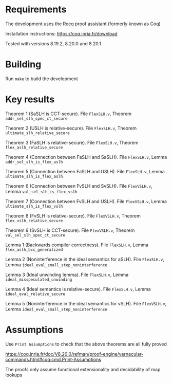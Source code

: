 # Requirements

The development uses the Rocq proof assistant (formerly known as Coq)

Installation instructions: https://coq.inria.fr/download

Tested with versions 8.19.2, 8.20.0 and 8.20.1

# Building

Run `make` to build the development

# Key results

Theorem 1 (SaSLH is CCT-secure). File `FlexSLH.v`, Theorem `addr_sel_slh_spec_ct_secure`

Theorem 2 (USLH is relative-secure). File `FlexSLH.v`, Theorem `ultimate_slh_relative_secure`

Theorem 3 (FaSLH is relative-secure). File `FlexSLH.v`, Theorem `flex_aslh_relative_secure`

Theorem 4 (Connection between FaSLH and SaSLH). File `FlexSLH.v`, Lemma `addr_sel_slh_is_flex_aslh`

Theorem 5 (Connection between FaSLH and USLH). File `FlexSLH.v`, Lemma `ultimate_slh_is_flex_aslh`

Theorem 6 (Connection between FvSLH and SvSLH). File `FlexVSLH.v`, Lemma `val_sel_slh_is_flex_vslh`

Theorem 7 (Connection between FvSLH and USLH). File `FlexVSLH.v`, Lemma `ultimate_slh_is_flex_vslh`

Theorem 8 (FvSLH is relative-secure). File `FlexVSLH.v`, Theorem `flex_vslh_relative_secure`

Theorem 9 (SvSLH is CCT-secure). File `FlexVSLH.v`, Theorem `val_sel_slh_spec_ct_secure`

Lemma 1 (Backwards compiler correctness). File `FlexSLH.v`, Lemma `flex_aslh_bcc_generalized`

Lemma 2 (Noninterference in the ideal semantics for aSLH). File `FlexSLH.v`, Lemma `ideal_eval_small_step_noninterference`

Lemma 3 (Ideal unwinding lemma). File `FlexSLH.v`, Lemma `ideal_misspeculated_unwinding`

Lemma 4 (Ideal semantics is relative-secure). File `FlexSLH.v`, Lemma `ideal_eval_relative_secure`

Lemma 5 (Noninterference in the ideal semantics for vSLH). File `FlexVSLH.v`, Lemma `ideal_eval_small_step_noninterference`

# Assumptions

Use `Print Assumptions` to check that the above theorems are all fully proved

https://coq.inria.fr/doc/V8.20.0/refman/proof-engine/vernacular-commands.html#coq:cmd.Print-Assumptions

The proofs only assume functional extensionality and decidability of map lookups
